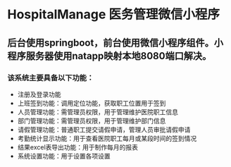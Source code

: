 # HospitalManage 医务管理微信小程序

## 后台使用springboot，前台使用微信小程序组件。小程序服务器使用natapp映射本地8080端口解决。

### 该系统主要具备以下功能：
+ 注册及登录功能
+ 上班签到功能：调用定位功能，获取职工位置用于签到
+ 人员管理功能：需管理员权限，用于管理维护医院职工信息
+ 部门管理功能：需管理员权限，用于管理维护部门信息
+ 请假管理功能：普通职工提交请假申请，管理人员审批请假申请
+ 考勤统计显示功能：用于查看医院职工每月或某段时间的签到情况
+ 结果excel表导出功能：用于制作每月的报表
+ 系统设置功能：用于设置各项设置
